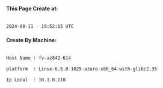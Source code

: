 
   
#### This Page Create at:

```bash

2024-08-11 - 19:52:15 UTC

```

#### Create By Machine:

```bash

Host Name : fv-az842-614

platform  : Linux-6.5.0-1025-azure-x86_64-with-glibc2.35

Ip Local  : 10.1.0.110

```

